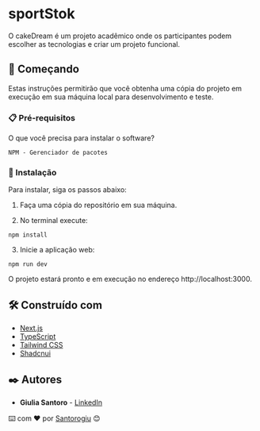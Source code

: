 # sportStok

O cakeDream é um projeto acadêmico onde os participantes podem escolher as tecnologias e criar um projeto funcional.

## 🚀 Começando

Estas instruções permitirão que você obtenha uma cópia do projeto em execução em sua máquina local para desenvolvimento e teste.

### 📋 Pré-requisitos

O que você precisa para instalar o software?

```
NPM - Gerenciador de pacotes
```

### 🔧 Instalação

Para instalar, siga os passos abaixo:

1. Faça uma cópia do repositório em sua máquina.

3. No terminal execute:

```
npm install
```

3. Inicie a aplicação web:

```
npm run dev
```

O projeto estará pronto e em execução no endereço http://localhost:3000.

## 🛠️ Construído com

- [Next.js](https://nextjs.org/)
- [TypeScript](https://www.typescriptlang.org/)
- [Tailwind CSS](https://tailwindcss.com/)
- [Shadcnui](https://github.com/shadcnui)

## ✒️ Autores

- **Giulia Santoro** - [LinkedIn](https://www.linkedin.com/in/giulia-santororibeiro)

⌨️ com ❤️ por [Santorogiu](https://github.com/Santorogiu) 😊